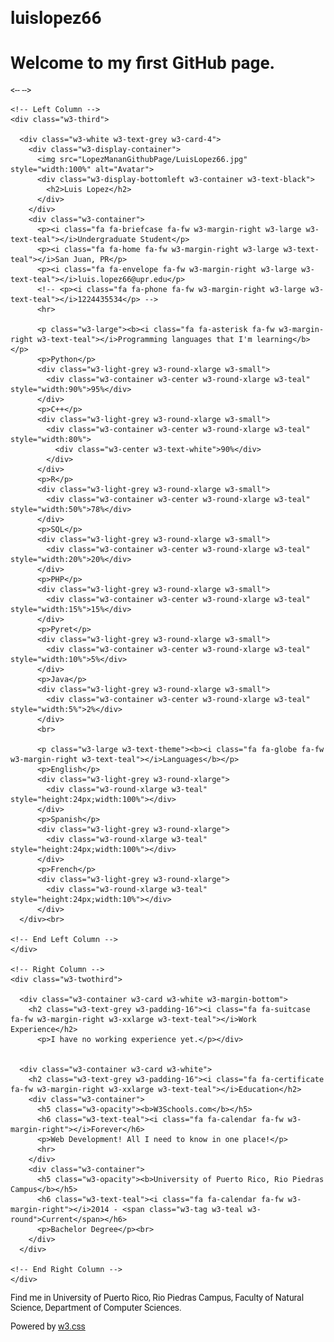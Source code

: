# luislopez66

# Welcome to my first GitHub page.

<-- <html> -->
<title>W3.CSS Template</title>
<meta charset="UTF-8">
<meta name="viewport" content="width=device-width, initial-scale=1">
<link rel="stylesheet" href="https://www.w3schools.com/w3css/4/w3.css">
<link rel='stylesheet' href='https://fonts.googleapis.com/css?family=Roboto'>
<link rel="stylesheet" href="https://cdnjs.cloudflare.com/ajax/libs/font-awesome/4.7.0/css/font-awesome.min.css">
<style>
html,body,h1,h2,h3,h4,h5,h6 {font-family: "Roboto", sans-serif}
</style>
<body class="w3-light-grey">

<!-- Page Container -->
<div class="w3-content w3-margin-top" style="max-width:1400px;">

  <!-- The Grid -->
  <div class="w3-row-padding">
  
    <!-- Left Column -->
    <div class="w3-third">
    
      <div class="w3-white w3-text-grey w3-card-4">
        <div class="w3-display-container">
          <img src="LopezMananGithubPage/LuisLopez66.jpg" style="width:100%" alt="Avatar">
          <div class="w3-display-bottomleft w3-container w3-text-black">
            <h2>Luis Lopez</h2>
          </div>
        </div>
        <div class="w3-container">
          <p><i class="fa fa-briefcase fa-fw w3-margin-right w3-large w3-text-teal"></i>Undergraduate Student</p>
          <p><i class="fa fa-home fa-fw w3-margin-right w3-large w3-text-teal"></i>San Juan, PR</p>
          <p><i class="fa fa-envelope fa-fw w3-margin-right w3-large w3-text-teal"></i>luis.lopez66@upr.edu</p>
          <!-- <p><i class="fa fa-phone fa-fw w3-margin-right w3-large w3-text-teal"></i>1224435534</p> -->
          <hr>

          <p class="w3-large"><b><i class="fa fa-asterisk fa-fw w3-margin-right w3-text-teal"></i>Programming languages that I'm learning</b></p>
          <p>Python</p>
          <div class="w3-light-grey w3-round-xlarge w3-small">
            <div class="w3-container w3-center w3-round-xlarge w3-teal" style="width:90%">95%</div>
          </div>
          <p>C++</p>
          <div class="w3-light-grey w3-round-xlarge w3-small">
            <div class="w3-container w3-center w3-round-xlarge w3-teal" style="width:80%">
              <div class="w3-center w3-text-white">90%</div>
            </div>
          </div>
          <p>R</p>
          <div class="w3-light-grey w3-round-xlarge w3-small">
            <div class="w3-container w3-center w3-round-xlarge w3-teal" style="width:50%">78%</div>
          </div>
          <p>SQL</p>
          <div class="w3-light-grey w3-round-xlarge w3-small">
            <div class="w3-container w3-center w3-round-xlarge w3-teal" style="width:20%">20%</div>
          </div>
          <p>PHP</p>
          <div class="w3-light-grey w3-round-xlarge w3-small">
            <div class="w3-container w3-center w3-round-xlarge w3-teal" style="width:15%">15%</div>
          </div>
          <p>Pyret</p>
          <div class="w3-light-grey w3-round-xlarge w3-small">
            <div class="w3-container w3-center w3-round-xlarge w3-teal" style="width:10%">5%</div>
          </div>
          <p>Java</p>
          <div class="w3-light-grey w3-round-xlarge w3-small">
            <div class="w3-container w3-center w3-round-xlarge w3-teal" style="width:5%">2%</div>
          </div>
          <br>

          <p class="w3-large w3-text-theme"><b><i class="fa fa-globe fa-fw w3-margin-right w3-text-teal"></i>Languages</b></p>
          <p>English</p>
          <div class="w3-light-grey w3-round-xlarge">
            <div class="w3-round-xlarge w3-teal" style="height:24px;width:100%"></div>
          </div>
          <p>Spanish</p>
          <div class="w3-light-grey w3-round-xlarge">
            <div class="w3-round-xlarge w3-teal" style="height:24px;width:100%"></div>
          </div>
          <p>French</p>
          <div class="w3-light-grey w3-round-xlarge">
            <div class="w3-round-xlarge w3-teal" style="height:24px;width:10%"></div>
          </div>
      </div><br>

    <!-- End Left Column -->
    </div>

    <!-- Right Column -->
    <div class="w3-twothird">
    
      <div class="w3-container w3-card w3-white w3-margin-bottom">
        <h2 class="w3-text-grey w3-padding-16"><i class="fa fa-suitcase fa-fw w3-margin-right w3-xxlarge w3-text-teal"></i>Work Experience</h2>
          <p>I have no working experience yet.</p></div>
        

      <div class="w3-container w3-card w3-white">
        <h2 class="w3-text-grey w3-padding-16"><i class="fa fa-certificate fa-fw w3-margin-right w3-xxlarge w3-text-teal"></i>Education</h2>
        <div class="w3-container">
          <h5 class="w3-opacity"><b>W3Schools.com</b></h5>
          <h6 class="w3-text-teal"><i class="fa fa-calendar fa-fw w3-margin-right"></i>Forever</h6>
          <p>Web Development! All I need to know in one place!</p>
          <hr>
        </div>
        <div class="w3-container">
          <h5 class="w3-opacity"><b>University of Puerto Rico, Rio Piedras Campus</b></h5>
          <h6 class="w3-text-teal"><i class="fa fa-calendar fa-fw w3-margin-right"></i>2014 - <span class="w3-tag w3-teal w3-round">Current</span></h6>
          <p>Bachelor Degree</p><br>
        </div>
      </div>

    <!-- End Right Column -->
    </div>
    
  <!-- End Grid -->
  </div>
  
  <!-- End Page Container -->
</div>

<footer class="w3-container w3-teal w3-center w3-margin-top">
  <p>Find me in University of Puerto Rico, Rio Piedras Campus, Faculty of Natural Science, Department of Computer Sciences.</p>
  <!-- <i class="fa fa-facebook-official w3-hover-opacity"></i> -->
  <!-- <i class="fa fa-instagram w3-hover-opacity"></i> -->
  <!-- <i class="fa fa-snapchat w3-hover-opacity"></i> -->
  <!-- <i class="fa fa-pinterest-p w3-hover-opacity"></i> -->
  <!-- <i class="fa fa-twitter w3-hover-opacity"></i> -->
  <!-- <i class="fa fa-linkedin w3-hover-opacity"></i> -->
  <p>Powered by <a href="https://www.w3schools.com/w3css/default.asp" target="_blank">w3.css</a></p>
</footer>

<!-- </body> -->
<!-- </html> -->
